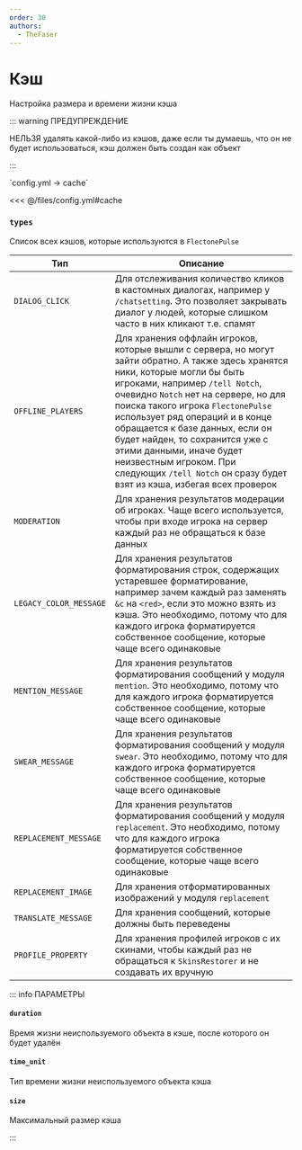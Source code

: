 ```yaml
---
order: 30
authors:
  - TheFaser
---
```


# Кэш

Настройка размера и времени жизни кэша

::: warning ПРЕДУПРЕЖДЕНИЕ

НЕЛЬЗЯ удалять какой-либо из кэшов, даже если ты думаешь, что он не будет использоваться, кэш должен быть создан как объект

:::

[//]: # (config.yml)
<!--@include: @/parts/words.md#setting-->
<!--@include: @/parts/words.md#path--> `config.yml → cache`

<!--@include: @/parts/words.md#default-->
<<< @/files/config.yml#cache

### `types`

Список всех кэшов, которые используются в `FlectonePulse`

| Тип                    | Описание                                                                                                                                                                                                                                                                                                                                                                                                                                                                             |
|------------------------|--------------------------------------------------------------------------------------------------------------------------------------------------------------------------------------------------------------------------------------------------------------------------------------------------------------------------------------------------------------------------------------------------------------------------------------------------------------------------------------|
| `DIALOG_CLICK`         | Для отслеживания количество кликов в кастомных диалогах, например у `/chatsetting`. Это позволяет закрывать диалог у людей, которые слишком часто в них кликают т.е. спамят                                                                                                                                                                                                                                                                                                          |
| `OFFLINE_PLAYERS`      | Для хранения оффлайн игроков, которые вышли с сервера, но могут зайти обратно. А также здесь хранятся ники, которые могли бы быть игроками, например `/tell Notch`, очевидно `Notch` нет на сервере, но для поиска такого игрока `FlectonePulse` использует ряд операций и в конце обращается к базе данных, если он будет найден, то сохранится уже с этими данными, иначе будет неизвестным игроком. При следующих `/tell Notch` он сразу будет взят из кэша, избегая всех проверок |
| `MODERATION`           | Для хранения результатов модерации об игроках. Чаще всего используется, чтобы при входе игрока на сервер каждый раз не обращаться к базе данных                                                                                                                                                                                                                                                                                                                                      |
| `LEGACY_COLOR_MESSAGE` | Для хранения результатов форматирования строк, содержащих устаревшее форматирование, например зачем каждый раз заменять `&c` на `<red>`, если это можно взять из кэша. Это необходимо, потому что для каждого игрока форматируется собственное сообщение, которые чаще всего одинаковые                                                                                                                                                                                              |
| `MENTION_MESSAGE`      | Для хранения результатов форматирования сообщений у модуля `mention`. Это необходимо, потому что для каждого игрока форматируется собственное сообщение, которые чаще всего одинаковые                                                                                                                                                                                                                                                                                               |
| `SWEAR_MESSAGE`        | Для хранения результатов форматирования сообщений у модуля `swear`. Это необходимо, потому что для каждого игрока форматируется собственное сообщение, которые чаще всего одинаковые                                                                                                                                                                                                                                                                                                 |
| `REPLACEMENT_MESSAGE`  | Для хранения результатов форматирования сообщений у модуля `replacement`. Это необходимо, потому что для каждого игрока форматируется собственное сообщение, которые чаще всего одинаковые                                                                                                                                                                                                                                                                                           |
| `REPLACEMENT_IMAGE`    | Для хранения отформатированных изображений у модуля `replacement`                                                                                                                                                                                                                                                                                                                                                                                                                    |
| `TRANSLATE_MESSAGE`    | Для хранения сообщений, которые должны быть переведены                                                                                                                                                                                                                                                                                                                                                                                                                               |
| `PROFILE_PROPERTY`     | Для хранения профилей игроков с их скинами, чтобы каждый раз не обращаться к `SkinsRestorer` и не создавать их вручную                                                                                                                                                                                                                                                                                                                                                               |

::: info ПАРАМЕТРЫ
#### `duration`

Время жизни неиспользуемого объекта в кэше, после которого он будет удалён

#### `time_unit`

Тип времени жизни неиспользуемого объекта кэша

#### `size`

Максимальный размер кэша

:::